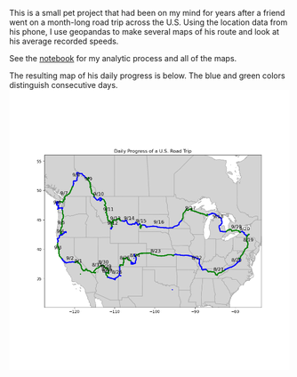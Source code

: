 This is a small pet project that had been on my mind for years after a friend went on a month-long road trip across the U.S. Using the location data from his phone, I use geopandas to make several maps of his route and look at his average recorded speeds.

See the [notebook](https://github.com/andrewjtdunn/travel-maps/blob/main/map_travel_history.ipynb) for my analytic process and all of the maps.

The resulting map of his daily progress is below. The blue and green colors distinguish consecutive days. ![map](map.png)
